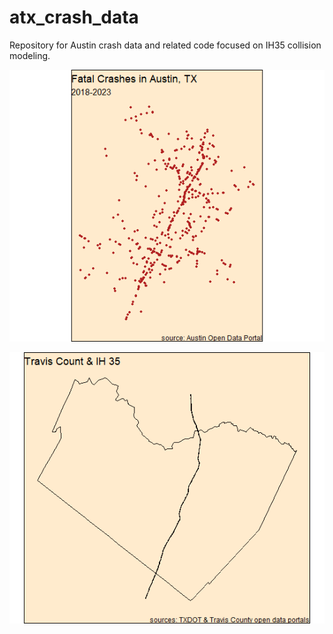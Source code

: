 # atx_crash_data
Repository for Austin crash data and related code focused on IH35 collision modeling.

![Fatal Crashes](images/fatalities.png "fatalities")

![IH 35](images/IH_35.png "IH 35")

